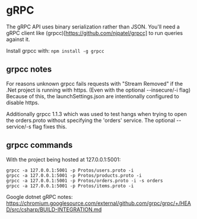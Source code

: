 # gRPC

The gRPC API uses binary serialization rather than JSON. You'll need a gRPC client like (grpcc)[https://github.com/njpatel/grpcc] to run queries against it.

Install grpcc with: `npm install -g grpcc`

## grpcc notes
For reasons unknown grpcc fails requests with "Stream Removed" if the .Net project is running with https. (Even with the optional --insecure/-i flag) Because of this, the launchSettings.json are intentionally configured to disable https.

Additionally grpcc 1.1.3 which was used to test hangs when trying to open the orders.proto without specifying the 'orders' service. The optional --service/-s flag fixes this.

## grpcc commands
With the project being hosted at 127.0.0.1:5001:

```
grpcc -a 127.0.0.1:5001 -p Protos/users.proto -i
grpcc -a 127.0.0.1:5001 -p Protos/products.proto -i
grpcc -a 127.0.0.1:5001 -p Protos/orders.proto -i -s orders
grpcc -a 127.0.0.1:5001 -p Protos/items.proto -i
```

Google dotnet gRPC notes: https://chromium.googlesource.com/external/github.com/grpc/grpc/+/HEAD/src/csharp/BUILD-INTEGRATION.md